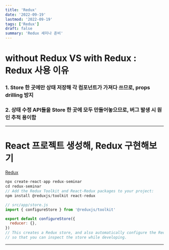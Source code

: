 ```yaml
---
title: 'Redux'
date: '2022-09-19'
lastmod: '2022-09-19'
tags: ['Redux']
draft: false
summary: 'Redux 세미나 준비'
---
```


# without Redux VS with Redux : Redux 사용 이유

### 1. Store 한 곳에만 상태 저장해 각 컴포넌트가 가져다 쓰므로, props drilling 방지

### 2. 상태 수정 API들을 Store 한 곳에 모두 만들어놓으므로, 버그 발생 시 원인 추적 용이함

---

# React 프로젝트 생성해, Redux 구현해보기

[Redux](https://ko.redux.js.org/tutorials/quick-start)

```js
npx create-react-app redux-seminar
cd redux-seminar
// Add the Redux Toolkit and React-Redux packages to your project:
npm install @reduxjs/toolkit react-redux
```

```js
// src/app/store.js
import { configureStore } from '@reduxjs/toolkit'

export default configureStore({
  reducer: {},
})
// This creates a Redux store, and also automatically configure the Redux DevTools extension
// so that you can inspect the store while developing.
```

---
